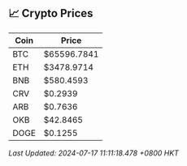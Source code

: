## 📈 Crypto Prices

| Coin | Price |
| ---- | ----- |
| BTC | $65596.7841 |
| ETH | $3478.9714 |
| BNB | $580.4593 |
| CRV | $0.2939 |
| ARB | $0.7636 |
| OKB | $42.8465 |
| DOGE | $0.1255 |

_Last Updated: 2024-07-17 11:11:18.478 +0800 HKT_